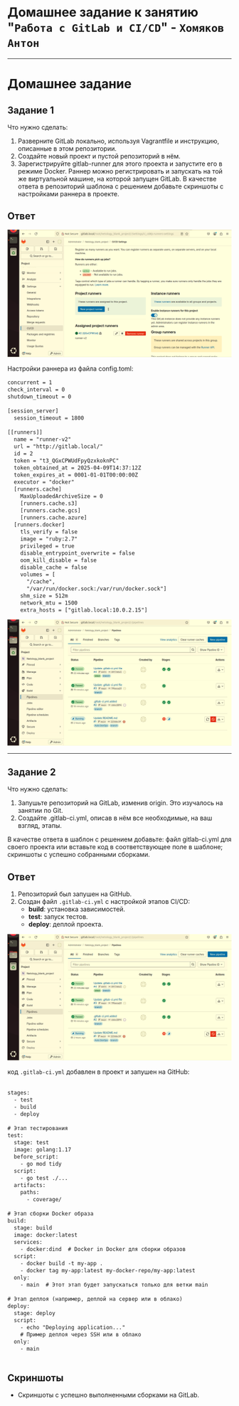 # Домашнее задание к занятию "`Работа с GitLab и CI/CD`" - `Хомяков Антон`

---

# Домашнее задание

## Задание 1

Что нужно сделать:
1. Разверните GitLab локально, используя Vagrantfile и инструкцию, описанные в этом репозитории.
2. Создайте новый проект и пустой репозиторий в нём.
3. Зарегистрируйте gitlab-runner для этого проекта и запустите его в режиме Docker. Раннер можно регистрировать и запускать на той же виртуальной машине, на которой запущен GitLab.
В качестве ответа в репозиторий шаблона с решением добавьте скриншоты с настройками раннера в проекте.

## Ответ
![Скриншот 1.1](img/Screenshot.ex1_1.png)

Настройки раннера из файла config.toml:
````
concurrent = 1
check_interval = 0
shutdown_timeout = 0

[session_server]
  session_timeout = 1800

[[runners]]
  name = "runner-v2"
  url = "http://gitlab.local/"
  id = 2
  token = "t3_QGxCPWUdFpyQzxkoknPC"
  token_obtained_at = 2025-04-09T14:37:12Z
  token_expires_at = 0001-01-01T00:00:00Z
  executor = "docker"
  [runners.cache]
    MaxUploadedArchiveSize = 0
    [runners.cache.s3]
    [runners.cache.gcs]
    [runners.cache.azure]
  [runners.docker]
    tls_verify = false
    image = "ruby:2.7"
    privileged = true
    disable_entrypoint_overwrite = false
    oom_kill_disable = false
    disable_cache = false
    volumes = [
      "/cache",
      "/var/run/docker.sock:/var/run/docker.sock"]
    shm_size = 512m
    network_mtu = 1500
    extra_hosts = ["gitlab.local:10.0.2.15"]
````



![Скриншот 2.1](img/Screenshot.ex2_1.png)

---

## Задание 2

Что нужно сделать:
1. Запушьте репозиторий на GitLab, изменив origin. Это изучалось на занятии по Git.
2. Создайте .gitlab-ci.yml, описав в нём все необходимые, на ваш взгляд, этапы.

В качестве ответа в шаблон с решением добавьте:
файл gitlab-ci.yml для своего проекта или вставьте код в соответствующее поле в шаблоне;
скриншоты с успешно собранными сборками.

## Ответ
1. Репозиторий был запушен на GitHub.
2. Создан файл `.gitlab-ci.yml` с настройкой этапов CI/CD:
   - **build**: установка зависимостей.
   - **test**: запуск тестов.
   - **deploy**: деплой проекта.

![Скриншот 2.1](img/Screenshot.ex2_1.png)

код `.gitlab-ci.yml` добавлен в проект и запушен на GitHub:
````

stages:
  - test
  - build
  - deploy

# Этап тестирования
test:
  stage: test
  image: golang:1.17
  before_script:
    - go mod tidy
  script:
    - go test ./...
  artifacts:
    paths:
      - coverage/

# Этап сборки Docker образа
build:
  stage: build
  image: docker:latest
  services:
    - docker:dind  # Docker in Docker для сборки образов
  script:
    - docker build -t my-app .
    - docker tag my-app:latest my-docker-repo/my-app:latest
  only:
    - main  # Этот этап будет запускаться только для ветки main

# Этап деплоя (например, деплой на сервер или в облако)
deploy:
  stage: deploy
  script:
    - echo "Deploying application..."
    # Пример деплоя через SSH или в облако
  only:
    - main


````


## Скриншоты
- Скриншоты с успешно выполненными сборками на GitLab.

